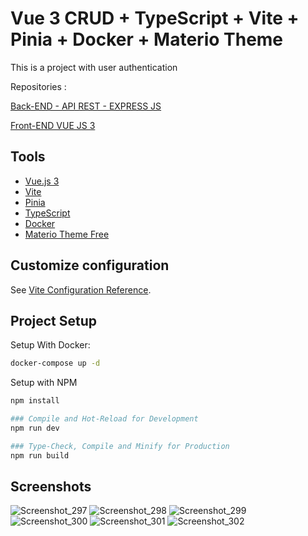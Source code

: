 # Vue 3 CRUD + TypeScript + Vite + Pinia + Docker + Materio Theme

This is a project with user authentication

Repositories :

[Back-END - API REST - EXPRESS JS](https://github.com/ezequidias/express-ts)

[Front-END VUE JS 3](https://github.com/ezequidias/vue3-ts)

## Tools

- [Vue.js 3](https://vuejs.org)
- [Vite](https://vitejs.dev/)
- [Pinia](https://pinia.vuejs.org/)
- [TypeScript](https://www.typescriptlang.org/)
- [Docker](https://www.docker.com/)
- [Materio Theme Free](https://github.com/themeselection/materio-vuetify-vuejs-admin-template-free)

## Customize configuration

See [Vite Configuration Reference](https://vitejs.dev/config/).

## Project Setup

Setup With Docker:
```sh
docker-compose up -d
```

Setup with NPM
```sh
npm install

### Compile and Hot-Reload for Development
npm run dev

### Type-Check, Compile and Minify for Production
npm run build
```

## Screenshots
![Screenshot_297](https://user-images.githubusercontent.com/25870781/198717765-bdd3cfe4-4357-435e-b339-40419ab22acb.png)
![Screenshot_298](https://user-images.githubusercontent.com/25870781/198717767-e6178aef-8f35-420a-a83e-cae31365f14b.png)
![Screenshot_299](https://user-images.githubusercontent.com/25870781/198717768-37a82086-f1fa-4847-a00f-f04f350d484a.png)
![Screenshot_300](https://user-images.githubusercontent.com/25870781/198717771-707dc57b-4918-48a8-be03-80097d078529.png)
![Screenshot_301](https://user-images.githubusercontent.com/25870781/198717772-0f86cc3d-5441-4a6d-8678-40e2ce6d97ff.png)
![Screenshot_302](https://user-images.githubusercontent.com/25870781/198717773-1ad3ef93-9482-4f95-970a-bae2fa773f21.png)
